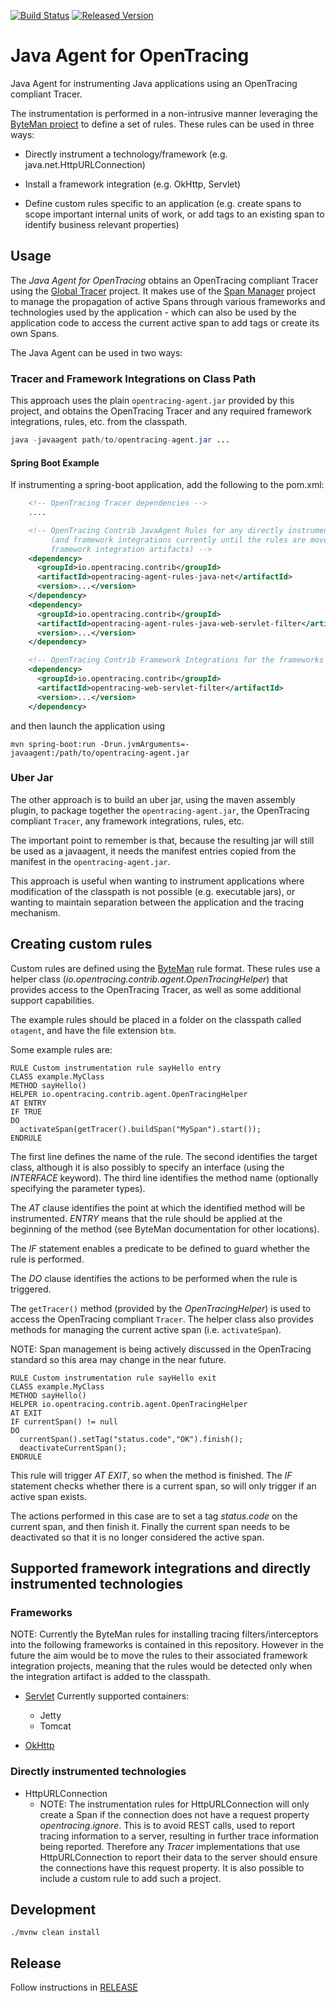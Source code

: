[![Build Status][ci-img]][ci] [![Released Version][maven-img]][maven]

# Java Agent for OpenTracing

Java Agent for instrumenting Java applications using an OpenTracing compliant Tracer.

The instrumentation is performed in a non-intrusive manner leveraging the [ByteMan project](http://byteman.jboss.org/) to
define a set of rules. These rules can be used in three ways:

* Directly instrument a technology/framework (e.g. java.net.HttpURLConnection)

* Install a framework integration (e.g. OkHttp, Servlet)

* Define custom rules specific to an application (e.g. create spans to scope important internal units of work,
or add tags to an existing span to identify business relevant properties)

## Usage

The _Java Agent for OpenTracing_ obtains an OpenTracing compliant Tracer using the
[Global Tracer](https://github.com/opentracing-contrib/java-globaltracer) project. It makes use of the
[Span Manager](https://github.com/opentracing-contrib/java-spanmanager) project to manage the
propagation of active Spans through various frameworks and technologies used by the application - which
can also be used by the application code to access the current active span to add tags or create its own Spans.

The Java Agent can be used in two ways:

### Tracer and Framework Integrations on Class Path

This approach uses the plain `opentracing-agent.jar` provided by this project, and obtains the OpenTracing
Tracer and any required framework integrations, rules, etc. from the classpath.

```java
java -javaagent path/to/opentracing-agent.jar ...
```

#### Spring Boot Example

If instrumenting a spring-boot application, add the following to the pom.xml:

```xml
    <!-- OpenTracing Tracer dependencies -->
    ....

    <!-- OpenTracing Contrib JavaAgent Rules for any directly instrumented technologies
         (and framework integrations currently until the rules are moved into the
         framework integration artifacts) -->
    <dependency>
      <groupId>io.opentracing.contrib</groupId>
      <artifactId>opentracing-agent-rules-java-net</artifactId>
      <version>...</version>
    </dependency>
    <dependency>
      <groupId>io.opentracing.contrib</groupId>
      <artifactId>opentracing-agent-rules-java-web-servlet-filter</artifactId>
      <version>...</version>
    </dependency>

    <!-- OpenTracing Contrib Framework Integrations for the frameworks used by the application -->
    <dependency>
      <groupId>io.opentracing.contrib</groupId>
      <artifactId>opentracing-web-servlet-filter</artifactId>
      <version>...</version>
    </dependency>
```

and then launch the application using

```
mvn spring-boot:run -Drun.jvmArguments=-javaagent:/path/to/opentracing-agent.jar
```

### Uber Jar

The other approach is to build an uber jar, using the maven assembly plugin, to package together
the `opentracing-agent.jar`, the OpenTracing compliant `Tracer`, any framework integrations, rules, etc.

The important point to remember is that, because the resulting jar will still be used as a javaagent, it needs the
manifest entries copied from the manifest in the `opentracing-agent.jar`.

This approach is useful when wanting to instrument applications where modification of the classpath is not
possible (e.g. executable jars), or wanting to maintain separation between the application and the tracing
mechanism.


## Creating custom rules

Custom rules are defined using the [ByteMan](http://byteman.jboss.org/) rule format. These rules use
a helper class (_io.opentracing.contrib.agent.OpenTracingHelper_) that provides access to the OpenTracing Tracer,
as well as some additional support capabilities.

The example rules should be placed in a folder on the classpath called `otagent`, and have the file extension
`btm`.

Some example rules are:

```
RULE Custom instrumentation rule sayHello entry
CLASS example.MyClass
METHOD sayHello()
HELPER io.opentracing.contrib.agent.OpenTracingHelper
AT ENTRY
IF TRUE
DO
  activateSpan(getTracer().buildSpan("MySpan").start());
ENDRULE
```

The first line defines the name of the rule. The second identifies the target class, although it is also
possibly to specify an interface (using the _INTERFACE_ keyword). The third line identifies the method
name (optionally specifying the parameter types).

The _AT_ clause identifies the point at which the identified method will be instrumented. _ENTRY_ means that
the rule should be applied at the beginning of the method (see ByteMan documentation for other locations).

The _IF_ statement enables a predicate to be defined to guard whether the rule is performed.

The _DO_ clause identifies the actions to be performed when the rule is triggered.

The `getTracer()` method (provided by the _OpenTracingHelper_) is used to access the OpenTracing
compliant `Tracer`. The helper class also provides methods for managing the current active span
(i.e. `activateSpan`).

NOTE: Span management is being actively discussed in the OpenTracing standard so this area may change in the
near future.

```
RULE Custom instrumentation rule sayHello exit
CLASS example.MyClass
METHOD sayHello()
HELPER io.opentracing.contrib.agent.OpenTracingHelper
AT EXIT
IF currentSpan() != null
DO
  currentSpan().setTag("status.code","OK").finish();
  deactivateCurrentSpan();
ENDRULE
```
This rule will trigger _AT EXIT_, so when the method is finished. The _IF_ statement checks whether there
is a current span, so will only trigger if an active span exists.

The actions performed in this case are to set a tag _status.code_ on the current span, and then finish it.
Finally the current span needs to be deactivated so that it is no longer considered the active span.


## Supported framework integrations and directly instrumented technologies

### Frameworks

NOTE: Currently the ByteMan rules for installing tracing filters/interceptors into the following frameworks
is contained in this repository. However in the future the aim would be to move the rules to their associated framework
integration projects, meaning that the rules would be detected only when the integration artifact is added to
the classpath.

* [Servlet](https://github.com/opentracing-contrib/java-web-servlet-filter) Currently supported containers:
  * Jetty
  * Tomcat

* [OkHttp](https://github.com/opentracing-contrib/java-okhttp)

### Directly instrumented technologies

* HttpURLConnection
  * NOTE: The instrumentation rules for HttpURLConnection will only create a Span if the connection does not
    have a request property _opentracing.ignore_. This is to avoid REST calls, used to report tracing information
    to a server, resulting in further trace information being reported. Therefore any _Tracer_ implementations
    that use HttpURLConnection to report their data to the server should ensure the connections have this request
    property. It is also possible to include a custom rule to add such a project.


## Development
```shell
./mvnw clean install
```

## Release
Follow instructions in [RELEASE](RELEASE.md)

   [ci-img]: https://travis-ci.org/opentracing-contrib/java-agent.svg?branch=master
   [ci]: https://travis-ci.org/opentracing-contrib/java-agent
   [maven-img]: https://img.shields.io/maven-central/v/io.opentracing.contrib/opentracing-agent.svg?maxAge=2592000
   [maven]: http://search.maven.org/#search%7Cga%7C1%7Copentracing-agent
